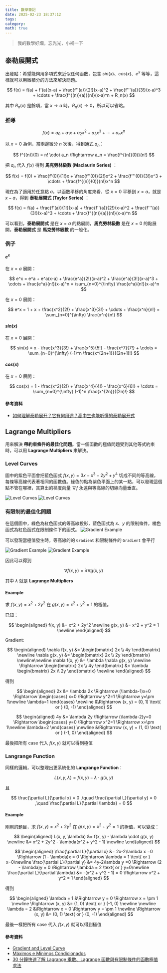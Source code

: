 ```yaml
---
title: 數學筆記
date: 2025-02-23 18:37:12
tags:
category:
math: true
---
```


> 我的數學好爛，忘光光，小補一下

## 泰勒展開式

出發點：希望能夠用多項式來近似任何函數，包含 $sin(x)$、$cos(x)$、$e^x$ 等等，這樣就可以用微積分的方法來解決問題。

$$
f(x) = f(a) + f'(a)(x-a) + \frac{f''(a)}{2!}(x-a)^2 + \frac{f'''(a)}{3!}(x-a)^3 + \cdots + \frac{f^{(n)}(a)}{n!}(x-a)^n + R_n(x)
$$

其中 $R_n(x)$ 是餘項，當 $x \to a$ 時，$R_n(x) \to 0$，所以可以省略。

### 推導

$$
f(x) = a_0 + a_1x + a_2x^2 + a_3x^3 + \cdots + a_nx^n
$$

以 $x = 0$ 為例，當兩邊微分 $n$ 次後，得到通式 $a_n$：

$$
f^{(n)}(0) = n! \cdot a_n \Rightarrow a_n = \frac{f^{(n)}(0)}{n!}
$$

把 $a_n$ 代入 $f(x)$ 得到 **馬克勞林級數 (Maclaurin Series)** ：

$$
f(x) = f(0) + \frac{f'(0)}{1!}x + \frac{f''(0)}{2!}x^2 + \frac{f'''(0)}{3!}x^3 + \cdots + \frac{f^{(n)}(0)}{n!}x^n
$$

現在為了適用於任意點 $a$，以函數平移的角度來看，從 $x = 0$ 平移到 $x = a$，就是 $x - a$，得到 **泰勒展開式 (Taylor Series)** ：

$$
f(x) = f(a) + \frac{f'(a)}{1!}(x-a) + \frac{f''(a)}{2!}(x-a)^2 + \frac{f'''(a)}{3!}(x-a)^3 + \cdots + \frac{f^{(n)}(a)}{n!}(x-a)^n
$$

可以看到，**泰勒展開式** 是在 $x = a$ 的點展開，**馬克勞林級數** 是在 $x = 0$ 的點展開，**泰勒展開式** 是 **馬克勞林級數** 的一般化。

### 例子

#### $e^x$

在 $x = a$ 展開：

$$
e^x = e^a + e^a(x-a) + \frac{e^a}{2!}(x-a)^2 + \frac{e^a}{3!}(x-a)^3 + \cdots + \frac{e^a}{n!}(x-a)^n = \sum_{n=0}^{\infty} \frac{e^a}{n!}(x-a)^n
$$

在 $x = 0$ 展開：

$$
e^x = 1 + x + \frac{x^2}{2!} + \frac{x^3}{3!} + \cdots + \frac{x^n}{n!} = \sum_{n=0}^{\infty} \frac{x^n}{n!}
$$

#### $sin(x)$

在 $x = 0$ 展開：

$$
sin(x) = x - \frac{x^3}{3!} + \frac{x^5}{5!} - \frac{x^7}{7!} + \cdots = \sum_{n=0}^{\infty} (-1)^n \frac{x^{2n+1}}{(2n+1)!}
$$

#### $cos(x)$

在 $x = 0$ 展開：

$$
cos(x) = 1 - \frac{x^2}{2!} + \frac{x^4}{4!} - \frac{x^6}{6!} + \cdots = \sum_{n=0}^{\infty} (-1)^n \frac{x^{2n}}{(2n)!}
$$

#### 參考資料

- [如何理解泰勒展开？它有何用途？高中生也能听懂的泰勒展开式](https://www.youtube.com/watch?v=ViRvw2Hfto4)

## Lagrange Multipliers

用來解決 **帶約束條件的最佳化問題**。當一個函數的極值問題受到其他等式約束時，可以用 **Lagrange Multipliers** 來解決。

### Level Curves

圖中的紫色平面會把藍色函式 $f(x, y) = 3x - x^3 -2y^2 + y^4$ 切成不同的等高線，每條等高線代表著相同的函數值。綠色的點為紫色平面上的某一點，可以發現這個點不管在哪裡，其算出的梯度向量 $\nabla f$ 永遠與等高線的切線向量垂直。

![Level Curves](./images/math/LevelCurves-1.png)
![Level Curves](./images/math/LevelCurves-2.png)

### 有限制的最佳化問題

在這個圖中，綠色為紅色函式的等高線投影，藍色函式為 $x$、$y$ 的限制條件，橘色函式為紅色函式在限制條件下的函式。
![Gradient Example](./images/math/Gradient-0.png)

可以發現當極值發生時，等高線的的 `Gradient` 和限制條件的 `Gradient` 會平行

![Gradient Example](./images/math/Gradient-1.png)
![Gradient Example](./images/math/Gradient-2.png)

因此可以得到

$$
\nabla f(x, y) = \lambda \nabla g(x, y)
$$

其中 $\lambda$ 就是 **Lagrange Multipliers**

#### Example

求 $f(x, y) = x^2 + 2y^2$ 在 $g(x, y) = x^2 + y^2 = 1$ 的極值。

已知：

$$
\begin{aligned}
f(x, y) &= x^2 + 2y^2 \newline
g(x, y) &= x^2 + y^2 = 1 \newline
\end{aligned}
$$

Gradient:

$$
\begin{aligned}
\nabla f(x, y) &= \begin{bmatrix} 2x \\ 4y \end{bmatrix} \newline
\nabla g(x, y) &= \begin{bmatrix} 2x \\ 2y \end{bmatrix} \newline\newline
\nabla f(x, y) &= \lambda \nabla g(x, y) \newline
\Rightarrow \begin{bmatrix} 2x \\ 4y \end{bmatrix} &= \lambda \begin{bmatrix} 2x \\ 2y \end{bmatrix} \newline
\end{aligned}
$$

得到

$$
\begin{aligned}
2x &= \lambda 2x \Rightarrow (\lambda-1)x=0 \Rightarrow \begin{cases} x=0 \Rightarrow y^2=1 \Rightarrow y=\pm 1\newline \lambda=1 \end{cases} \newline
&\Rightarrow  (x, y) = (0, 1) \text{ or } (0, -1)
\end{aligned}
$$

$$
\begin{aligned}
4y &= \lambda 2y \Rightarrow (\lambda-2)y=0 \Rightarrow \begin{cases} y=0 \Rightarrow x^2=1 \Rightarrow x=\pm 1\newline \lambda=2 \end{cases} \newline
&\Rightarrow  (x, y) = (1, 0) \text{ or } (-1, 0)
\end{aligned}
$$

最後把所有 case 代入 $f(x, y)$ 就可以得到極值

### Langrange Function

同樣的邏輯，可以整理出更系統化的 **Langrange Function**：

$$
L(x, y, \lambda) = f(x, y) - \lambda \cdot g(x, y)
$$

且

$$
\frac{\partial L}{\partial x} = 0 ,\quad
\frac{\partial L}{\partial y} = 0 ,\quad
\frac{\partial L}{\partial \lambda} = 0
$$

#### Example

剛剛的題目，求 $f(x, y) = x^2 + 2y^2$ 在 $g(x, y) = x^2 + y^2 = 1$ 的極值，可以變成：

$$
\begin{aligned}
L(x, y, \lambda) &= f(x, y) - \lambda \cdot g(x, y) \newline
&= x^2 + 2y^2 - \lambda(x^2 + y^2 - 1) \newline
\end{aligned}
$$

$$
\begin{aligned}
\frac{\partial L}{\partial x} &= 2x-2\lambda x =0 \Rightarrow (1 - \lambda)x = 0 \Rightarrow \lambda = 1 \text{ or } x=0\newline
\frac{\partial L}{\partial y} &= 4y-2\lambda y =0 \Rightarrow (2 - \lambda)y = 0 \Rightarrow \lambda = 2 \text{ or } y=0\newline
\frac{\partial L}{\partial \lambda} &= -(x^2 + y^2 - 1) = 0 \Rightarrow x^2 + y^2 = 1
\end{aligned}
$$

得到

$$
\begin{aligned}
\lambda = 1 &\Rightarrow y = 0 \Rightarrow x = \pm 1 \newline
\Rightarrow (x, y) &= (1, 0) \text{ or } (-1, 0) \newline \newline
\lambda = 2 &\Rightarrow x = 0 \Rightarrow y = \pm 1 \newline
\Rightarrow (x, y) &= (0, 1) \text{ or } (0, -1)
\end{aligned}
$$

最後一樣把所有 case 代入 $f(x, y)$ 就可以得到極值

#### 參考資料

- [Gradient and Level Curve](https://www.geogebra.org/m/RGZNtfu3)
- [Máximos e Mínimos Condicionados](https://www.geogebra.org/m/cqmCmg7V)
- [30 分鐘快速了解 Lagrange 乘數、Lagrange 函數與有限制條件的函數極值求法](https://www.youtube.com/watch?v=fYe0tU1Yimo)
